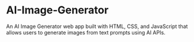 # AI-Image-Generator
An AI Image Generator web app built with HTML, CSS, and JavaScript that allows users to generate images from text prompts using AI APIs.
